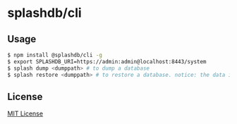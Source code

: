 # splashdb/cli


## Usage

```sh
$ npm install @splashdb/cli -g
$ export SPLASHDB_URI=https://admin:admin@localhost:8443/system
$ splash dump <dumppath> # to dump a database
$ splash restore <dumppath> # to restore a database. notice: the data in dbpath will be kept.

```

## License

[MIT License](./LICENSE)
